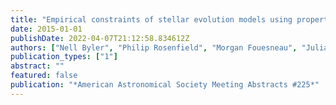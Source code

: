 ```yaml
---
title: "Empirical constraints of stellar evolution models using properties of the red clump and early-AGB bump in M31"
date: 2015-01-01
publishDate: 2022-04-07T21:12:58.834612Z
authors: ["Nell Byler", "Philip Rosenfield", "Morgan Fouesneau", "Julianne Dalcanton", "PHAT Collaboration"]
publication_types: ["1"]
abstract: ""
featured: false
publication: "*American Astronomical Society Meeting Abstracts #225*"
---
```


